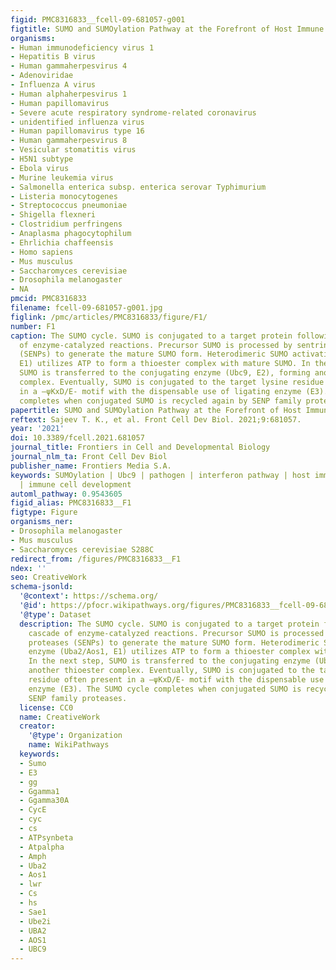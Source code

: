 ```yaml
---
figid: PMC8316833__fcell-09-681057-g001
figtitle: SUMO and SUMOylation Pathway at the Forefront of Host Immune Response
organisms:
- Human immunodeficiency virus 1
- Hepatitis B virus
- Human gammaherpesvirus 4
- Adenoviridae
- Influenza A virus
- Human alphaherpesvirus 1
- Human papillomavirus
- Severe acute respiratory syndrome-related coronavirus
- unidentified influenza virus
- Human papillomavirus type 16
- Human gammaherpesvirus 8
- Vesicular stomatitis virus
- H5N1 subtype
- Ebola virus
- Murine leukemia virus
- Salmonella enterica subsp. enterica serovar Typhimurium
- Listeria monocytogenes
- Streptococcus pneumoniae
- Shigella flexneri
- Clostridium perfringens
- Anaplasma phagocytophilum
- Ehrlichia chaffeensis
- Homo sapiens
- Mus musculus
- Saccharomyces cerevisiae
- Drosophila melanogaster
- NA
pmcid: PMC8316833
filename: fcell-09-681057-g001.jpg
figlink: /pmc/articles/PMC8316833/figure/F1/
number: F1
caption: The SUMO cycle. SUMO is conjugated to a target protein following a cascade
  of enzyme-catalyzed reactions. Precursor SUMO is processed by sentrin proteases
  (SENPs) to generate the mature SUMO form. Heterodimeric SUMO activating enzyme (Uba2/Aos1,
  E1) utilizes ATP to form a thioester complex with mature SUMO. In the next step,
  SUMO is transferred to the conjugating enzyme (Ubc9, E2), forming another thioester
  complex. Eventually, SUMO is conjugated to the target lysine residue often present
  in a –ψKxD/E- motif with the dispensable use of ligating enzyme (E3). The SUMO cycle
  completes when conjugated SUMO is recycled again by SENP family proteases.
papertitle: SUMO and SUMOylation Pathway at the Forefront of Host Immune Response.
reftext: Sajeev T. K., et al. Front Cell Dev Biol. 2021;9:681057.
year: '2021'
doi: 10.3389/fcell.2021.681057
journal_title: Frontiers in Cell and Developmental Biology
journal_nlm_ta: Front Cell Dev Biol
publisher_name: Frontiers Media S.A.
keywords: SUMOylation | Ubc9 | pathogen | interferon pathway | host immune response
  | immune cell development
automl_pathway: 0.9543605
figid_alias: PMC8316833__F1
figtype: Figure
organisms_ner:
- Drosophila melanogaster
- Mus musculus
- Saccharomyces cerevisiae S288C
redirect_from: /figures/PMC8316833__F1
ndex: ''
seo: CreativeWork
schema-jsonld:
  '@context': https://schema.org/
  '@id': https://pfocr.wikipathways.org/figures/PMC8316833__fcell-09-681057-g001.html
  '@type': Dataset
  description: The SUMO cycle. SUMO is conjugated to a target protein following a
    cascade of enzyme-catalyzed reactions. Precursor SUMO is processed by sentrin
    proteases (SENPs) to generate the mature SUMO form. Heterodimeric SUMO activating
    enzyme (Uba2/Aos1, E1) utilizes ATP to form a thioester complex with mature SUMO.
    In the next step, SUMO is transferred to the conjugating enzyme (Ubc9, E2), forming
    another thioester complex. Eventually, SUMO is conjugated to the target lysine
    residue often present in a –ψKxD/E- motif with the dispensable use of ligating
    enzyme (E3). The SUMO cycle completes when conjugated SUMO is recycled again by
    SENP family proteases.
  license: CC0
  name: CreativeWork
  creator:
    '@type': Organization
    name: WikiPathways
  keywords:
  - Sumo
  - E3
  - gg
  - Ggamma1
  - Ggamma30A
  - CycE
  - cyc
  - cs
  - ATPsynbeta
  - Atpalpha
  - Amph
  - Uba2
  - Aos1
  - lwr
  - Cs
  - hs
  - Sae1
  - Ube2i
  - UBA2
  - AOS1
  - UBC9
---
```

